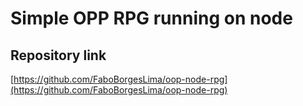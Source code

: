 # Simple OPP RPG running on node

## Repository link

[https://github.com/FaboBorgesLima/oop-node-rpg](https://github.com/FaboBorgesLima/oop-node-rpg)
